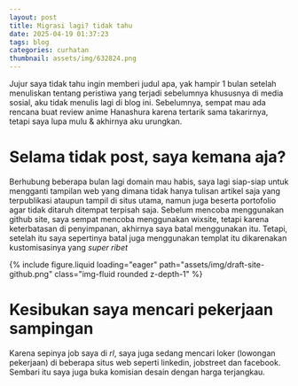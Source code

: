 ```yaml
---
layout: post
title: Migrasi lagi? tidak tahu
date: 2025-04-19 01:37:23
tags: blog
categories: curhatan
thumbnail: assets/img/632824.png
---
```


Jujur saya tidak tahu ingin memberi judul apa, yak hampir 1 bulan setelah menuliskan tentang peristiwa yang terjadi sebelumnya khususnya di media sosial, aku tidak menulis lagi di blog ini. Sebelumnya, sempat mau ada rencana buat review anime Hanashura karena tertarik sama takarirnya, tetapi saya lupa mulu & akhirnya aku urungkan.

# Selama tidak post, saya kemana aja? #
Berhubung beberapa bulan lagi domain mau habis, saya lagi siap-siap untuk mengganti tampilan web yang dimana tidak hanya tulisan artikel saja yang terpublikasi ataupun tampil di situs utama, namun juga beserta portofolio agar tidak ditaruh ditempat terpisah saja. Sebelum mencoba menggunakan github site, saya sempat mencoba menggunakan wixsite, tetapi karena keterbatasan di penyimpanan, akhirnya saya batal menggunakan itu. Tetapi, setelah itu saya sepertinya batal juga menggunakan templat itu dikarenakan kustomisasinya yang *super ribet*

<div class="row mt-3">
    <div class="col-sm mt-3 mt-md-0">
        {% include figure.liquid loading="eager" path="assets/img/draft-site-github.png" class="img-fluid rounded z-depth-1" %}
    </div>
</div>

# Kesibukan saya mencari pekerjaan sampingan #
Karena sepinya job saya di *rl*, saya juga sedang mencari loker (lowongan pekerjaan) di beberapa situs web seperti linkedin, jobstreet dan facebook. Sembari itu saya juga buka komisian desain dengan harga terjangkau.
